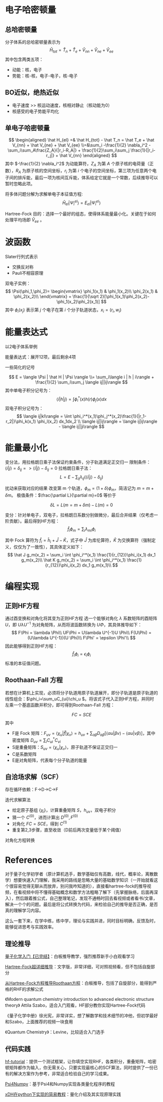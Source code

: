 
# 电子哈密顿量
## 总哈密顿量
分子体系的总哈密顿量表示为
$$
\hat H_{tot} = \hat T_n + \hat T_e + \hat V_{nn} + \hat V_{ne} + \hat V_{ee}
$$
其中包含两类五项：
- 动能：核，电子
- 势能：核-核，电子-电子，核-电子

## BO近似，绝热近似
- 电子速度 >> 核运动速度，核相对静止（核动能为0）
- 核感受的电子势能平均化


## 单电子哈密顿量
$$
\begin{aligned}
\hat H_{el} =& \hat H_{tot} - \hat T_n = \hat T_e + \hat V_{nn} + \hat V_{ne} + \hat V_{ee}
\\=&\sum_i -\frac{1}{2} \nabla_i^2 - \sum_i\sum_A\frac{Z_A}{|r_i-R_A|} + \frac{1}{2}\sum_i\sum_j \frac{1}{|r_i-r_j|} + \hat V_{nn}
\end{aligned}
$$
其中 $-\frac{1}{2} \nabla_i^2$ 为动能算符，$Z_A$ 为第 $A$ 个原子核的电荷量（正数），$R_A$ 为原子核的空间坐标，$r_i$ 为第 $i$ 个电子的空间坐标，第三项为任意两个电子间的排斥能，最后一项为核间互斥能，体系给定它就是一个常数，后续推导可以暂时忽略此项。

将多体问题分解为求解单电子本征值方程:
$$
\hat H_{el} | \Psi_i^{el} \rangle = E_{el} | \Psi_i^{el} \rangle
$$

Hartree-Fock 目的：选择一个最好的组态，使得体系能量最小化。关键在于如何处理平均场即 $\hat V_{ee}$ 。

# 波函数

Slater行列式表示
- 交换反对称
- Pauli不相容原理

双电子实例：
$$
\Psi(\phi_1,\phi_2)=
\begin{vmatrix}
\phi_1(x_1) & \phi_1(x_2)\\
\phi_2(x_1) & \phi_2(x_2)\\
\end{vmatrix} 
= \frac{1}{\sqrt 2}[\phi_1(x_1)\phi_2(x_2)-  \phi_1(x_2)\phi_2(x_1)]
$$
其中 $\phi_i(x_j)$ 表示第 $j$ 个电子在第 $i$ 个分子轨道状态，$x_i=(r_i,w_i)$

# 能量表达式

以2电子体系举例

能量表达式：展开12项，最后剩余4项

一些简化的记号

$$
E = \langle \Psi | \hat H | \Psi \rangle
\\= \sum_i\langle i | h | i\rangle  + \frac{1}{2} \sum_i\sum_j \langle ij||ij\rangle
$$
其中单电子积分记号为：
$$
\langle i | h | j\rangle = \int \phi_i^*(x)h(r)\phi_j(x) dx
$$
双电子积分记号为：
$$
\langle ij|kl\rangle = \iint \phi_i^*(x_1)\phi_j^*(x_2)\frac{1}{|r_1-r_2|}\phi_k(x_1) \phi_l(x_2) dx_1dx_2
\\ \langle ij||ij\rangle = \langle ij|ij\rangle - \langle ij||ji\rangle
$$

# 能量最小化

变分法，用拉格朗日乘子法保证约束条件，分子轨道满足正交归一
限制条件：$\langle i | j \rangle = \delta_{ij} => \langle i | j \rangle - \delta_{ij} = 0$
拉格朗日乘子法：
$$
L = E - \sum_{ij} \lambda_{ij} (\langle i | j \rangle - \delta_{ij})
$$

扰动来获取对应的结果
改变第 m 个轨道，$\phi_m=(1+\delta)\phi_m$，简洁记为 $m=m+\delta m$。
极值条件：$\frac{\partial L}{\partial m}=0$ 等价于

$$
\delta L = L(m=m+\delta m) - L(m) = 0
$$

变分：针对单电子，双电子，拉格朗日系数分别做微分，最后合并结果（仅考虑一阶贡献）。最后得到HF方程：
$$
\hat f_i \phi_m = \sum_i\lambda_{mi} \phi_i
$$

其中 Fock 算符为 $\hat f_i = \hat h_i + \hat J - \hat K$，式子中 $\hat J$ 为库伦算符，$\hat K$ 为交换算符（强制定义，仅仅为了一致性），其具体定义如下：
$$
    \hat J g_m(x_2) = \sum_i \int \phi_i^*(x_1) \frac{1}{r_{12}}\phi_i(x_1) dx_1 g_m(x_2)\\
    \hat K g_m(x_2) = \sum_i \int \phi_i^*(x_1) \frac{1}{r_{12}}\phi_i(x_2) dx_1 g_m(x_1)\\
$$

# 编程实现

## 正则HF方程

通过酉变换和对角化将其变为正则HF方程
选一个能够对角化 $\lambda$ 系数矩阵的酉矩阵 $U$，即 $U\lambda U^{-1}$ 为对角矩阵，从而将波函数转换为 $U\Phi$，其具体推导如下：
$$
F\Phi = \lambda \Phi\\
UF\Phi = U\lambda U^{-1}U \Phi\\
F(U\Phi) = (U\lambda U^{-1})(U \Phi)\\
F\Phi' = \epsilon \Phi'\\
$$
因此能够得到正则HF方程：
$$
\hat f_i \phi_i = \epsilon_i \phi_i
$$
标准的本征值问题。

## Roothaan-Fall 方程

若想在计算机上实现，必须将分子轨道用原子轨道展开，即分子轨道是原子轨道的线性组合：$\phi_i=\sum_uC_{ui}\chi_u $。将该式子代入正则HF方程，并同时左乘一个基底函数并积分，即可得到Roothaan-Fall 方程：

$$
FC=SCE
$$
其中 
- F是 Fock 矩阵：$F_{uv} = \langle \chi_u| \hat f | \chi_v \rangle=h_{uv}+\sum_{\alpha\beta}D_{\alpha\beta}[\langle \alpha u|\beta v\rangle -\langle \alpha u|v\beta\rangle]$，其中密度矩阵 $D_{uv}=\sum_iC_{ui}^*C_{vi}$
- S是重叠矩阵：$S_{uv}=\langle \chi_u | \chi_v \rangle$，原子轨道不保证正交归一
- C是系数矩阵
- E是对角矩阵，代表每个分子轨道的能量

## 自洽场求解（SCF）
存在循环依赖：F->D->C->F

迭代求解算法

- 给定原子基组 $\{\chi_i\}$，计算重叠矩阵 $S$，$h_{uv}$，双电子积分
- 猜一个 $C^{(0)}$，进而计算出 $D^{(0)},F^{(0)}$
- 对角化 $FC=SCE$，得到 $C^{(1)}$
- 重复第2,3步骤，直至收敛（D前后两次变量低于某个阈值）

对角化方程转换

# References
对于量子化学初学者（原计算机选手，数学基础仅有高数，线代，概率论，离散数学）想要快速入门理解，我采用的路线是忽略大量的基础数学知识（一开始就看这个很容易觉得无聊从而放弃，别问我咋知道的），直接看hartree-fock的推导视频，在看视频中将不懂得基础概念和数学方法粗略了解下（先掌握脉络，后面再深入），然后跟着推公式，自己整理笔记，发现不通畅时回去看视频或者看书/文章，解决一个个的问题。最后是将公式转换为代码，来检验自己的推导是否正确，是否真的理解学习内容。

这么一套下来，在学中练，练中学，理论与实践并进，同时目标明确，反馈及时，能够促进思考与实践效率。

## 理论推导
[量子化学入门【已完结】](https://www.bilibili.com/video/BV12k4y1d73q/?p=21&share_source=copy_web&vd_source=8f1a8bf0da41ecd44f5ab605e6f4e43b)：白板推导教学，强烈推荐新手小白观看学习

[Hartree-Fock超详细推导](https://www.cnblogs.com/miccoui/p/15410545.html)：文字版，非常详细，可对照视频看，但不包括自旋部分

[从Hartree-Fock方程推导Roothaan方程](https://www.bilibili.com/video/BV1u14y157Af/?share_source=copy_web&vd_source=8f1a8bf0da41ecd44f5ab605e6f4e43b)：白板推导，包括了自旋部分，能得到严格的RHF的求解公式

《Modern quantum chemistry introduction to advanced electronic structure theory》 Attila Szabo，适合入门观看，HF部分教你实现Hartree-Fock代码

《量子化学中册》徐光宪，非常详实，想了解数学和技术细节的冲他，但初学最好和Szabo，上面推荐的视频一块食用

《Quantum Chemistry》：Levine，比较适合入门选手

## 代码实践

[hf-tutorial](https://github.com/yangdatou/hf-tutorial)：提供一个测试框架，让你填空实现RHF，各类积分，重叠矩阵，哈密顿矩阵都作为输入，你无需关心，只要实现最核心的SCF算法，同时提供了一份已有的解决方案作为参考，非常适合检验自己的学习成果。

[Psi4Numpy](https://github.com/psi4/psi4numpy)：基于Psi4和Numpy实现各类量化程序的教程

[xDH在python下实现的简易教程](https://py-xdh.readthedocs.io/zh_CN/latest/index.html)：量化介绍及其实现原理实践